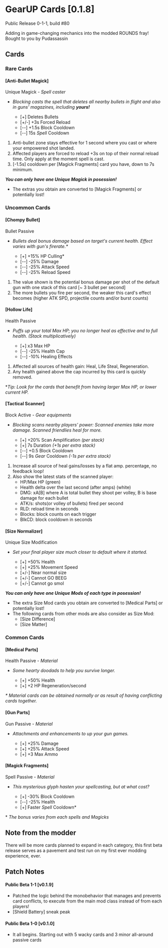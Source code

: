 # GearUP Cards [0.1.8] 
Public Release 0-1-1, build #80

Adding in game-changing mechanics into the modded ROUNDS fray! Bought to you by Pudassassin

## Cards

### Rare Cards
#### \[Anti-Bullet Magick]
Unique Magick - *Spell caster*

- *Blocking casts the spell that deletes all nearby bullets in flight and also in guns' magazines, including **yours!***

  - \[\+] Deletes Bullets
  - \[+/-] +3s Forced Reload
  - \[--] +1.5s Block Cooldown
  - \[--] 15s *Spell* Cooldown

1. Anti-bullet zone stays effective for 1 second where you cast or where your empowered shot landed.
2. Affected players are forced to reload +3s on top of their normal reload time. Only apply at the moment spell is cast.
3. \[-1.5s] cooldown per \[Magick Fragments] card you have, down to 7s minimum.

***You can only have one Unique Magick in posession!***
- The extras you obtain are converted to \[Magick Fragments] or potentially lost!

### Uncommon Cards
#### \[Chompy Bullet]
Bullet Passive

- *Bullets deal bonus damage based on target's current health. Effect varies with gun's firerate.\**

  - \[\+] +15% HP Culling\*
  - \[--] -25% Damage
  - \[--] -25% Attack Speed
  - \[--] -25% Reload Speed

1. The value shown is the potential bonus damage per shot of the default gun with one stack of this card [~ 3 bullet per second]
2. The more bullets you fire per second, the weaker this card's effect becomes (higher ATK SPD, projectile counts and/or burst counts)

#### \[Hollow Life]
Health Passive

- *Puffs up your total Max HP; you no longer heal as effective and to full health.
(Stack multiplicatively)*

  - \[+] x3 Max HP
  - \[--] -25% Health Cap
  - \[--] -10% Healing Effects

1. Affected all sources of health gain: Heal, Life Steal, Regeneration.
2. Any health gained above the cap incurred by this card is quickly removed.

**Tip: Look for the cards that benefit from having larger Max HP, or lower current HP.*

#### \[Tactical Scanner]
Block Active - *Gear equipments*

- *Blocking scans nearby players' power: Scanned enemies take more damage. Scanned friendlies heal for more.*

  - \[+] +20% Scan Amplification *(per stack)*
  - \[+] 7s Duration *(+1s per extra stack)*
  - \[--] +0.5 Block Cooldown
  - \[--] 9s *Gear* Cooldown *(-1s per extra stack)*

1. Increase all source of heal gains/losses by a flat amp. percentage, no feedback loop!
2. Also show the latest stats of the scanned player:
   - HP/Max HP (green)
   - Health delta over the last second (after amps) (white)
   - DMG: xA\[B] where A is total bullet they shoot per volley, B is base damage for each bullet
   - ATK/s: shots(or volley of bullets) fired per second
   - RLD: reload time in seconds
   - Blocks: block counts on each trigger
   - BlkCD: block cooldown in seconds

#### \[Size Normalizer]
Unique Size Modification

- *Set your final player size much closer to default where it started.*

  - \[+] +50% Health
  - \[+] +25% Movement Speed
  - \[+/-] Near normal size
  - \[+/-] Cannot GO BEEG
  - \[+/-] Cannot go smol

***You can only have one Unique Mods of each type in posession!***
- The extra Size Mod cards you obtain are converted to \[Medical Parts] or potentially lost!
- The following cards from other mods are also consider as Size Mod:
  - \[Size Difference]
  - \[Size Matter]

### Common Cards
#### \[Medical Parts]
Health Passive - *Material*

- *Some hearty doodads to help you survive longer.*

  - \[+] +50% Health
  - \[+] +2 HP Regeneration/second

*\* Material cards can be obtained normally or as result of having conflicting cards together.*

#### \[Gun Parts]
Gun Passive - *Material*

- *Attachments and enhancements to up your gun games.*

  - \[+] +25% Damage
  - \[+] +25% Attack Speed
  - \[+] +3 Max Ammo

#### \[Magick Fragments]
Spell Passive - *Material*

- *This mysterious glyph hasten your spellcasting, but at what cost?*

  - \[+] -30% Block Cooldown
  - \[--] -25% Health
  - \[+] Faster *Spell* Cooldown*

\* *The bonus varies from each spells and Magicks*

## Note from the modder
There will be more cards planned to expand in each category, this first beta release serves as a pavement and test run on my first ever modding experience, ever.

## Patch Notes
#### Public Beta 1-1 \[v0.1.9]
- Patched the logic behind the monobehavior that manages and prevents card conflicts, to execute from the main mod class instead of from each players!
- \[Shield Battery] sneak peak

#### Public Beta 1-0 \[v0.1.0]
- It all begins. Starting out with 5 wacky cards and 3 minor all-around passive cards
